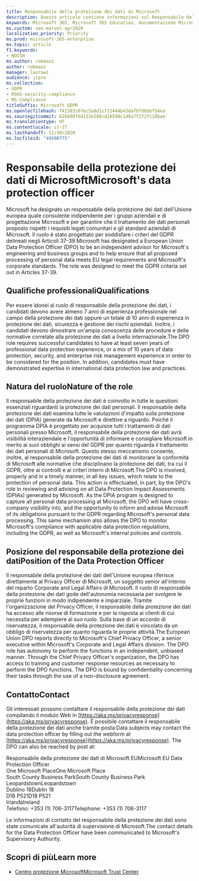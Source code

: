 ```yaml
---
title: Responsabile della protezione dei dati di Microsoft
description: Questo articolo contiene informazioni sul Responsabile della protezione dei dati dell’Unione europea di Microsoft per il GDPR.
keywords: Microsoft 365, Microsoft 365 Education, Documentazione Microsoft 365, GDPR
ms.custom: seo-marvel-apr2020
localization_priority: Priority
ms.prod: microsoft-365-enterprise
ms.topic: article
f1.keywords:
- NOCSH
ms.author: robmazz
author: robmazz
manager: laurawi
audience: itpro
ms.collection:
- GDPR
- M365-security-compliance
- MS-Compliance
titleSuffix: Microsoft GDPR
ms.openlocfilehash: f41583c07ec5a8d1c711444b43daf0fd8de754ea
ms.sourcegitcommit: 626b0076d133e588cd28598c149a7f272fc18bae
ms.translationtype: HT
ms.contentlocale: it-IT
ms.lasthandoff: 11/30/2020
ms.locfileid: "49508775"
---
```

# <a name="microsofts-data-protection-officer"></a><span data-ttu-id="4bff9-104">Responsabile della protezione dei dati di Microsoft</span><span class="sxs-lookup"><span data-stu-id="4bff9-104">Microsoft's data protection officer</span></span>

<span data-ttu-id="4bff9-p101">Microsoft ha designato un responsabile della protezione dei dati dell'Unione europea quale consulente indipendente per i gruppi aziendali e di progettazione Microsoft e per garantire che il trattamento dei dati personali proposto rispetti i requisiti legati comunitari e gli standard aziendali di Microsoft. Il ruolo è stato progettato per soddisfare i criteri del GDPR delineati negli Articoli 37-39.</span><span class="sxs-lookup"><span data-stu-id="4bff9-p101">Microsoft has designated a European Union Data Protection Officer (DPO) to be an independent advisor for Microsoft's engineering and business groups and to help ensure that all proposed processing of personal data meets EU legal requirements and Microsoft's corporate standards. The role was designed to meet the GDPR criteria set out in Articles 37-39.</span></span>

## <a name="qualifications"></a><span data-ttu-id="4bff9-107">Qualifiche professionali</span><span class="sxs-lookup"><span data-stu-id="4bff9-107">Qualifications</span></span>

<span data-ttu-id="4bff9-p102">Per essere idonei al ruolo di responsabile della protezione dei dati, i candidati devono avere almeno 7 anni di esperienza professionale nel campo della protezione dei dati oppure un totale di 10 anni di esperienza in protezione dei dati, sicurezza e gestione dei rischi aziendali. Inoltre, i candidati devono dimostrare un'ampia conoscenza delle procedure e delle normative correlate alla protezione dei dati a livello internazionale.</span><span class="sxs-lookup"><span data-stu-id="4bff9-p102">The DPO role requires successful candidates to have at least seven years of professional data protection experience, or a mix of 10 years of data protection, security, and enterprise risk management experience in order to be considered for the position. In addition, candidates must have demonstrated expertise in international data protection law and practices.</span></span> 

## <a name="nature-of-the-role"></a><span data-ttu-id="4bff9-110">Natura del ruolo</span><span class="sxs-lookup"><span data-stu-id="4bff9-110">Nature of the role</span></span>

<span data-ttu-id="4bff9-p103">Il responsabile della protezione dei dati è coinvolto in tutte le questioni essenziali riguardanti la protezione dei dati personali. Il responsabile della protezione dei dati esamina tutte le valutazioni d'impatto sulla protezione dei dati (DPIA) generate da Microsoft e direttive a riguardo. Poiché il programma DPIA è progettato per acquisire tutti i trattamenti di dati personali presso Microsoft, il responsabile della protezione dei dati avrà visibilità interaziendale e l'opportunità di informare e consigliare Microsoft in merito ai suoi obblighi ai sensi del GDPR per quanto riguarda il trattamento dei dati personali di Microsoft. Questo stesso meccanismo consente, inoltre, al responsabile della protezione dei dati di monitorare la conformità di Microsoft alle normative che disciplinano la protezione dei dati, tra cui il GDPR, oltre ai controlli e ai criteri interni di Microsoft.</span><span class="sxs-lookup"><span data-stu-id="4bff9-p103">The DPO is involved, properly and in a timely manner, in all key issues, which relate to the protection of personal data. This action is effectuated, in part, by the DPO's role in reviewing and advising on all Data Protection Impact Assessments (DPIAs) generated by Microsoft. As the DPIA program is designed to capture all personal data processing at Microsoft, the DPO will have cross-company visibility into, and the opportunity to inform and advise Microsoft of its obligations pursuant to the GDPR regarding Microsoft's personal data processing. This same mechanism also allows the DPO to monitor Microsoft's compliance with applicable data protection regulations, including the GDPR, as well as Microsoft's internal policies and controls.</span></span> 

## <a name="position-of-the-data-protection-officer"></a><span data-ttu-id="4bff9-115">Posizione del responsabile della protezione dei dati</span><span class="sxs-lookup"><span data-stu-id="4bff9-115">Position of the Data Protection Officer</span></span>

<span data-ttu-id="4bff9-p104">Il responsabile della protezione dei dati dell'Unione europea riferisce direttamente al Privacy Officer di Microsoft, un soggetto senior all'interno del reparto Corporate and Legal Affairs di Microsoft. Il ruolo di responsabile della protezione dei dati gode dell'autonomia necessaria per svolgere le proprie funzioni in modo indipendente e imparziale. Tramite l'organizzazione del Privacy Officer, il responsabile della protezione dei dati ha accesso alle risorse di formazione e per la risposta ai clienti di cui necessita per adempiere al suo ruolo. Sulla base di un accordo di riservatezza, il responsabile della protezione dei dati è vincolato da un obbligo di riservatezza per quanto riguarda le proprie attività.</span><span class="sxs-lookup"><span data-stu-id="4bff9-p104">The European Union DPO reports directly to Microsoft's Chief Privacy Officer, a senior executive within Microsoft's Corporate and Legal Affairs division.  The DPO role has autonomy to perform the functions in an independent, unbiased manner. Through the Chief Privacy Officer's organization, the DPO has access to training and customer response resources as necessary to perform the DPO functions. The DPO is bound by confidentiality concerning their tasks through the use of a non-disclosure agreement.</span></span>  

## <a name="contact"></a><span data-ttu-id="4bff9-120">Contatto</span><span class="sxs-lookup"><span data-stu-id="4bff9-120">Contact</span></span>

<span data-ttu-id="4bff9-p105">Gli interessati possono contattare il responsabile della protezione dei dati compilando il modulo Web in [https://aka.ms/privacyresponse](https://aka.ms/privacyresponse). È possibile contattare il responsabile della protezione dei dati anche tramite posta:</span><span class="sxs-lookup"><span data-stu-id="4bff9-p105">Data subjects may contact the data protection officer by filling out the webform at [https://aka.ms/privacyresponse](https://aka.ms/privacyresponse). The DPO can also be reached by post at:</span></span>

<span data-ttu-id="4bff9-123">Responsabile della protezione dei dati di Microsoft EU</span><span class="sxs-lookup"><span data-stu-id="4bff9-123">Microsoft EU Data Protection Officer</span></span><br>
<span data-ttu-id="4bff9-124">One Microsoft Place</span><span class="sxs-lookup"><span data-stu-id="4bff9-124">One Microsoft Place</span></span><br>
<span data-ttu-id="4bff9-125">South County Business Park</span><span class="sxs-lookup"><span data-stu-id="4bff9-125">South County Business Park</span></span><br>
<span data-ttu-id="4bff9-126">Leopardstown</span><span class="sxs-lookup"><span data-stu-id="4bff9-126">Leopardstown</span></span><br>
<span data-ttu-id="4bff9-127">Dublino 18</span><span class="sxs-lookup"><span data-stu-id="4bff9-127">Dublin 18</span></span><br>
<span data-ttu-id="4bff9-128">D18 P521</span><span class="sxs-lookup"><span data-stu-id="4bff9-128">D18 P521</span></span><br>
<span data-ttu-id="4bff9-129">Irlanda</span><span class="sxs-lookup"><span data-stu-id="4bff9-129">Ireland</span></span><br>
<span data-ttu-id="4bff9-130">Telefono: +353 (1) 706-3117</span><span class="sxs-lookup"><span data-stu-id="4bff9-130">Telephone: +353 (1) 706-3117</span></span><br>

<span data-ttu-id="4bff9-131">Le informazioni di contatto del responsabile della protezione dei dati sono state comunicate all'autorità di supervisione di Microsoft.</span><span class="sxs-lookup"><span data-stu-id="4bff9-131">The contact details for the Data Protection Officer have been communicated to Microsoft's Supervisory Authority.</span></span>

## <a name="learn-more"></a><span data-ttu-id="4bff9-132">Scopri di più</span><span class="sxs-lookup"><span data-stu-id="4bff9-132">Learn more</span></span>

- [<span data-ttu-id="4bff9-133">Centro protezione Microsoft</span><span class="sxs-lookup"><span data-stu-id="4bff9-133">Microsoft Trust Center</span></span>](https://www.microsoft.com/trust-center/privacy/gdpr-overview)
